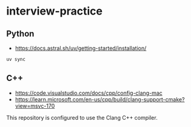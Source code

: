 # interview-practice

## Python

- https://docs.astral.sh/uv/getting-started/installation/

```python
uv sync
```

## C++

- https://code.visualstudio.com/docs/cpp/config-clang-mac
- https://learn.microsoft.com/en-us/cpp/build/clang-support-cmake?view=msvc-170

This repository is configured to use the Clang C++ compiler.
